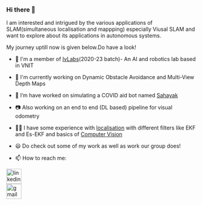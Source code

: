 ### Hi there 👋

<!--
**karthik101200/karthik101200** is a ✨ _special_ ✨ repository because its `README.md` (this file) appears on your GitHub profile.


Here are some ideas to get you started:
Hi there!! My name is Karthik Raman currently a pre-final year in Visvesvaraya National Institute of Technology studying Electrical and Electronics Engg(EEE).

-->
I am interested and intrigued by the various applications of SLAM(simultaneous localisation and mappping) especially Viusal SLAM and want to explore about its applications in autonomous systems.  

My journey uptill now is given below.Do have a look!


- 🏫 I'm a member of [IvLabs](https://www.ivlabs.in/)(2020-23 batch)- An AI and robotics lab based in VNIT
- 🚗 I'm currently working on Dynamic Obstacle Avoidance and Multi-View Depth Maps
- 🤖 I’m have worked on simulating a COVID aid bot named [Sahayak](https://github.com/IvLabs/Sahayak-v3) 
- 📷 Also working on an end to end (DL based) pipeline for visual odometry
- 🧑‍💼 I have some experience with [localisation](https://github.com/karthik101200/ekf) with different filters like EKF and Es-EKF and basics of [Computer Vision](https://github.com/karthik101200/cv-)
- 😃 Do check out some of my work as well as work our group does!


- 📫 How to reach me: 


[<img src='https://img.shields.io/badge/LinkedIn-0077B5?style=for-the-badge&logo=linkedin&logoColor=white' alt='linkedin' height='40'>](https://www.linkedin.com/in/karthik-raman-8528621ab/)  
[<img src ='https://img.shields.io/badge/Gmail-D14836?style=for-the-badge&logo=gmail&logoColor=white' alt='gmail' height='40' >](mailto:karthikraman14@gmail.com)
&nbsp;
<!--[<img src='https://img.shields.io/badge/Gmail-D14836?style=for-the-badge&logo=gmail&logoColor=white' alt='gmail' height='40'>](karthikraman14@gmail.com) -->
